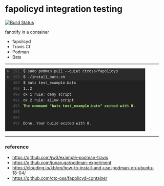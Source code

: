 fapolicyd integration testing
===

[![Build Status](https://travis-ci.com/jw3/example-fapolicyd-integration-tests.svg?branch=master)](https://travis-ci.com/jw3/example-fapolicyd-integration-tests)

fanotify in a container

- fapolicyd
- Travis CI
- Podman
- Bats

---
![](img.png)

---

### reference
- https://github.com/jw3/example-podman-travis
- https://github.com/junaruga/podman-experiment
- https://clouding.io/kb/en/how-to-install-and-use-podman-on-ubuntu-18-04/
- https://github.com/ctc-oss/fapolicyd-container
